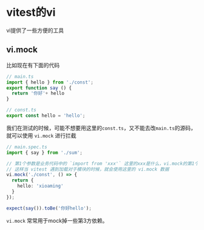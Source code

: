# vitest的vi

vi提供了一些方便的工具

## vi.mock

比如现在有下面的代码

```ts
// main.ts
import { hello } from './const';
export function say () {
  return '你好'+ hello
}

// const.ts
export const hello = 'hello';
```

我们在测试的时候，可能不想要用这里的`const.ts`，又不能去改`main.ts`的源码，就可以使用 `vi.mock` 进行拦截

```ts
// main.spec.ts
import { say } from './sum';

// 第1个参数是业务代码中的 `import from 'xxx'` 这里的xxx是什么，vi.mock的第1个参数是什么
// 这样当 vitest 遇到加载对于模块的时候，就会使用这里的 vi.mock 数据
vi.mock('./const', () => {
  return {
    hello: 'xioaming'
  }
});

expect(say()).toBe('你好hello');
```

`vi.mock` 常常用于mock掉一些第3方依赖。